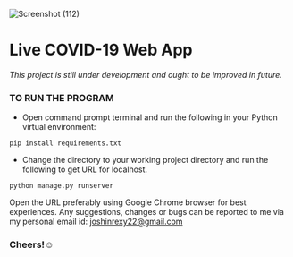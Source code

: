 ![Screenshot (112)](https://user-images.githubusercontent.com/78969613/116453620-b883f980-a87c-11eb-8661-3e58d4c77fe6.png)
# Live COVID-19 Web App 
 
_This project is still under development and ought to be improved in future._

### TO RUN THE PROGRAM 

+ Open command prompt terminal and run the following in your Python virtual environment:
```
pip install requirements.txt
```
+ Change the directory to your working project directory and run the following to get URL for localhost.
```
python manage.py runserver
``` 

Open the URL preferably using Google Chrome browser for best experiences. 
Any suggestions, changes or bugs can be reported to me via my personal email id: joshinrexy22@gmail.com

### Cheers!☺️
